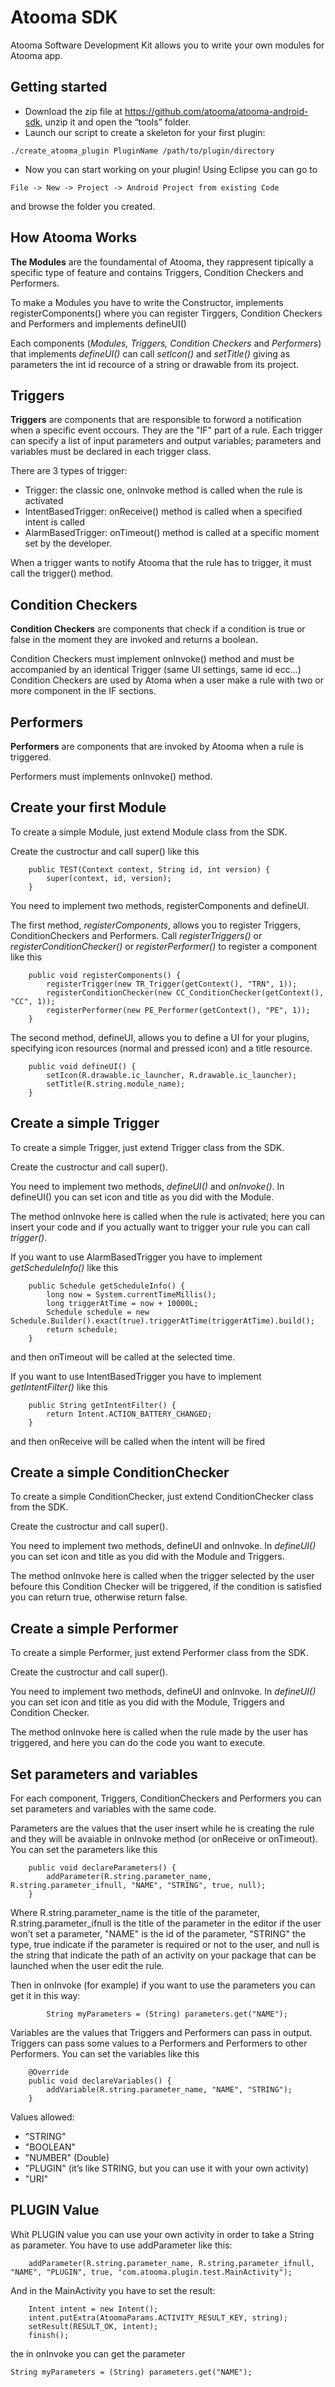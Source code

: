 Atooma SDK
==========

Atooma Software Development Kit allows you to write your own modules for Atooma app.

Getting started
---------------
- Download the zip file at https://github.com/atooma/atooma-android-sdk, unzip it and open the “tools” folder.
- Launch our script to create a skeleton for your first plugin:

```
./create_atooma_plugin PluginName /path/to/plugin/directory
```
- Now you can start working on your plugin! Using Eclipse you can go to 

```
File -> New -> Project -> Android Project from existing Code 
```
and browse the folder you created.

How Atooma Works
----------------
**The Modules** are the foundamental of Atooma, they rappresent tipically a specific type of feature and contains Triggers, Condition Checkers and Performers.

To make a Modules you have to write the Constructor, implements registerComponents() where you can register Tirggers, Condition Checkers and Performers and implements defineUI()

Each components (*Modules, Triggers, Condition Checkers* and *Performers*) that implements *defineUI()* can call *setIcon()* and *setTitle()* giving as parameters the int id recource of a string or drawable from its project.

Triggers
--------
**Triggers** are components that are responsible to forword a notification when a
specific event occours. They are the "IF" part of a rule.
Each trigger can specify a list of input parameters and output variables; parameters and
variables must be declared in each trigger class.

There are 3 types of trigger:

- Trigger: the classic one, onInvoke method is called when the rule is activated
- IntentBasedTrigger: onReceive() method is called when a specified intent is called
- AlarmBasedTrigger: onTimeout() method is called at a specific moment set by the developer.

When a trigger wants to notify Atooma that the rule has to trigger, it must call the trigger() method.

Condition Checkers
------------------
**Condition Checkers** are components that check if a condition is true or false in the moment 
they are invoked and returns a boolean.

Condition Checkers must implement onInvoke() method and must be accompanied by an identical Trigger (same UI settings, same id ecc...)
Condition Checkers are used by Atoma when a user make a rule with two or more component in the IF sections.

Performers
----------
**Performers** are components that are invoked by Atooma when a rule is triggered.

Performers must implements onInvoke() method.

Create your first Module
------------------------
To create a simple Module, just extend Module class from the SDK.

Create the custroctur and call super() like this
```
	public TEST(Context context, String id, int version) {
		super(context, id, version);
	}
```

You need to implement two methods, registerComponents and defineUI.

The first method, *registerComponents*, allows you to register Triggers, ConditionCheckers and Performers. Call *registerTriggers()* or *registerConditionChecker()* or *registerPerformer()* to register a component like this

```
	public void registerComponents() {
		registerTrigger(new TR_Trigger(getContext(), "TRN", 1));
		registerConditionChecker(new CC_ConditionChecker(getContext(), "CC", 1));
		registerPerformer(new PE_Performer(getContext(), "PE", 1));
	}
```

The second method, defineUI, allows you to define a UI for your plugins, specifying icon
resources (normal and pressed icon) and a title resource.

```
	public void defineUI() {
		setIcon(R.drawable.ic_launcher, R.drawable.ic_launcher);
		setTitle(R.string.module_name);
	}
```

Create a simple Trigger
-----------------------
To create a simple Trigger, just extend Trigger class from the SDK.

Create the custroctur and call super().

You need to implement two methods, *defineUI()* and *onInvoke()*.
In defineUI() you can set icon and title as you did with the Module.

The method onInvoke here is called when the rule is activated; here you can insert your code and if you actually want to trigger your rule you can call *trigger()*.

If you want to use AlarmBasedTrigger you have to implement *getScheduleInfo()* like this
```
	public Schedule getScheduleInfo() {
		long now = System.currentTimeMillis();
		long triggerAtTime = now + 10000L;
		Schedule schedule = new Schedule.Builder().exact(true).triggerAtTime(triggerAtTime).build();
		return schedule;
	}
```
and then onTimeout will be called at the selected time.

If you want to use IntentBasedTrigger you have to implement *getIntentFilter()* like this

```
	public String getIntentFilter() {
		return Intent.ACTION_BATTERY_CHANGED;
	}
```

and then onReceive will be called when the intent will be fired

Create a simple ConditionChecker
--------------------------------
To create a simple ConditionChecker, just extend ConditionChecker class from the SDK.

Create the custroctur and call super().

You need to implement two methods, defineUI and onInvoke.
In *defineUI()* you can set icon and title as you did with the Module and Triggers.

The method onInvoke here is called when the trigger selected by the user befoure this Condition Checker will be triggered, if the condition is satisfied you can return true, otherwise return false.

Create a simple Performer
-------------------------
To create a simple Performer, just extend Performer class from the SDK.

Create the custroctur and call super().

You need to implement two methods, defineUI and onInvoke.
In *defineUI()* you can set icon and title as you did with the Module, Triggers and Condition Checker.

The method onInvoke here is called when the rule made by the user has triggered, and here you can do the code you want to execute.

Set parameters and variables
----------------------------
For each component, Triggers, ConditionCheckers and Performers you can set parameters and variables with the same code.

Parameters are the values that the user insert while he is creating the rule and they will be avaiable in onInvoke method (or onReceive or onTimeout). You can set the parameters like this

```
	public void declareParameters() {
		addParameter(R.string.parameter_name, R.string.parameter_ifnull, "NAME", "STRING", true, null);
	}
```

Where R.string.parameter\_name is the title of the parameter, R.string.parameter\_ifnull is the title of the parameter in the editor if the user won’t set a parameter, "NAME" is the id of the parameter, "STRING" the type, true indicate if the parameter is required or not to the user, and null is the string that indicate the path of an activity on your package that can be launched when the user edit the rule.

Then in onInvoke (for example) if you want to use the parameters you can get it in this way:

```
		String myParameters = (String) parameters.get("NAME");
```


Variables are the values that Triggers and Performers can pass in output. Triggers can pass some values to a Performers and Performers to other Performers. You can set the variables like this

```
	@Override
	public void declareVariables() {
		addVariable(R.string.parameter_name, "NAME", "STRING");
	}
```

Values allowed:

- "STRING"
- "BOOLEAN"
- "NUMBER" (Double)
- "PLUGIN" (it’s like STRING, but you can use it with your own activity)
- "URI"

PLUGIN Value
------------

Whit PLUGIN value you can use your own activity in order to take a String as parameter. You have to use addParameter like this:

```
	addParameter(R.string.parameter_name, R.string.parameter_ifnull, "NAME", "PLUGIN", true, "com.atooma.plugin.test.MainActivity");
```

And in the MainActivity you have to set the result:

```
	Intent intent = new Intent();
	intent.putExtra(AtoomaParams.ACTIVITY_RESULT_KEY, string);
	setResult(RESULT_OK, intent);
	finish();
```

the in onInvoke you can get the parameter

```
String myParameters = (String) parameters.get("NAME");
```

